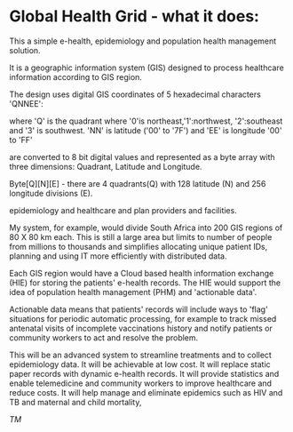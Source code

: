 # Global Health Grid - what it does: #

This a simple e-health, epidemiology and population health management solution.

It is a geographic information system (GIS) designed to process healthcare information according to GIS region.
 
The design uses digital GIS coordinates of 5 hexadecimal characters 'QNNEE':

where 'Q' is the quadrant where '0'is northeast,'1':northwest, '2':southeast and '3' is southwest.
'NN' is latitude ('00' to '7F') and 'EE' is longitude '00' to 'FF'

 are converted to 8 bit digital values and represented as a byte array with three dimensions: Quadrant, Latitude and Longitude. 

Byte[Q][N][E] - there are 4 quadrants(Q) with 128 latitude (N) and 256 longitude divisions (E). 



 
epidemiology and healthcare and plan providers and facilities. 

My system, for example, would divide South Africa into 200 GIS regions of 80 X 80 km each. This is still a large area but limits to number of people from millions to thousands and simplifies allocating unique patient IDs, planning and using IT more efficiently with distributed data.

Each GIS region would have a Cloud based health information exchange (HIE) for storing the patients' e-health records. The HIE would support the idea of population health management (PHM) and 'actionable data'.

 Actionable data means that patients' records will include ways to 'flag' situations for periodic automatic processing, for example to track missed antenatal visits of incomplete vaccinations history and notify patients or community workers to act and resolve the problem.

This will be an advanced system to streamline treatments and to collect epidemiology data. It will be achievable at low cost. It will replace static paper records with dynamic e-health records. It will provide statistics and enable telemedicine and community workers to improve healthcare and reduce costs. It will help manage and eliminate epidemics such as HIV and TB and maternal and child mortality,

*TM*

 
